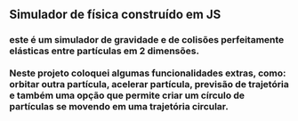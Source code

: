 ## Simulador de física construído em JS
### este é um simulador de gravidade e de colisões perfeitamente elásticas entre partículas em 2 dimensões. <br><br>Neste projeto coloquei algumas funcionalidades extras, como: orbitar outra partícula, acelerar partícula, previsão de trajetória e também uma opção que permite criar um círculo de partículas se movendo em uma trajetória circular.